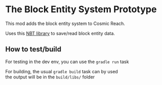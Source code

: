 
# The Block Entity System Prototype

This mod adds the block entity system to Cosmic Reach.

Uses this [NBT library](https://github.com/Querz/NBT) to save/read block entity data.

## How to test/build
For testing in the dev env, you can use the `gradle run` task

For building, the usual `gradle build` task can bу used\
the output will be in the `build/libs/` folder